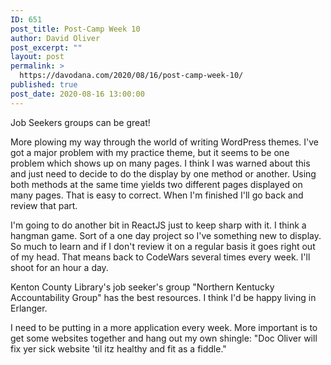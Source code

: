 ```yaml
---
ID: 651
post_title: Post-Camp Week 10
author: David Oliver
post_excerpt: ""
layout: post
permalink: >
  https://davodana.com/2020/08/16/post-camp-week-10/
published: true
post_date: 2020-08-16 13:00:00
---
```

<!-- wp:paragraph {"dropCap":true} -->
<p class="has-drop-cap">Job Seekers groups can be great!</p>
<!-- /wp:paragraph -->

<!-- wp:paragraph -->
<p>More plowing my way through the world of writing WordPress themes. I've got a major problem with my practice theme, but it seems to be one problem which shows up on many pages. I think I was warned about this and just need to decide to do the display by one method or another. Using both methods at the same time yields two different pages displayed on many pages. That is easy to correct. When I'm finished I'll go back and review that part.</p>
<!-- /wp:paragraph -->

<!-- wp:paragraph -->
<p>I'm going to do another bit in ReactJS just to keep sharp with it. I think a hangman game. Sort of a one day project so I've something new to display. So much to learn and if I don't review it on a regular basis it goes right out of my head. That means back to CodeWars several times every week. I'll shoot for an hour a day.</p>
<!-- /wp:paragraph -->

<!-- wp:paragraph -->
<p>Kenton County Library's job seeker's group "Northern Kentucky Accountability Group" has the best resources. I think I'd be happy living in Erlanger.</p>
<!-- /wp:paragraph -->

<!-- wp:paragraph -->
<p>I need to be putting in a more application every week. More important is to get some websites together and hang out my own shingle: "Doc Oliver will fix yer sick website 'til itz healthy and fit as a fiddle."</p>
<!-- /wp:paragraph -->